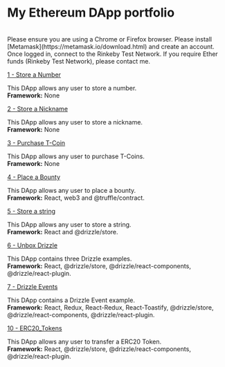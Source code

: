 # My Ethereum DApp portfolio
<br/>
Please ensure you are using a Chrome or Firefox browser. Please install [Metamask](https://metamask.io/download.html) and create an account. Once logged in, connect to the Rinkeby Test Network. If you require Ether funds (Rinkeby Test Network), please contact me.
<br/>

[1 - Store a Number](https://kassavin.github.io/Ethereum_DApps/1_Number/src/index.html)

This DApp allows any user to store a number. <br/> 
**Framework:** None 

[2 - Store a Nickname](https://kassavin.github.io/Ethereum_DApps/2_Nickname/src/index.html)

This DApp allows any user to store a nickname.<br/> 
**Framework:** None   

[3 - Purchase T-Coin](https://kassavin.github.io/Ethereum_DApps/3_T_Coin/src/index.html)

This DApp allows any user to purchase T-Coins. <br/> 
**Framework:** None 

[4 - Place a Bounty](https://kassavin.github.io/Ethereum_DApps/4_BountyHunt/build/)

This DApp allows any user to place a bounty. <br/> 
**Framework:** React, web3 and @truffle/contract.

[5 - Store a string](https://kassavin.github.io/Ethereum_DApps/5_String_Handling/build/)

This DApp allows any user to store a string.  <br/> 
**Framework:** React and @drizzle/store.

[6 - Unbox Drizzle](https://kassavin.github.io/Ethereum_DApps/6_Unbox_Drizzle/build/)

This DApp contains three Drizzle examples. <br/> 
**Framework:** React, @drizzle/store, @drizzle/react-components, @drizzle/react-plugin. 

[7 - Drizzle Events](https://kassavin.github.io/Ethereum_DApps/7_Drizzle_Event/build/)

This DApp contains a Drizzle Event example. <br/> 
**Framework:** React, Redux, React-Redux, React-Toastify, @drizzle/store, @drizzle/react-components, @drizzle/react-plugin. 

[10 - ERC20_Tokens](https://kassavin.github.io/Ethereum_DApps/10_ERC20_Tokens/build/)

This DApp allows any user to transfer a ERC20 Token. <br/> 
**Framework:** React, @drizzle/store, @drizzle/react-components, @drizzle/react-plugin. 

